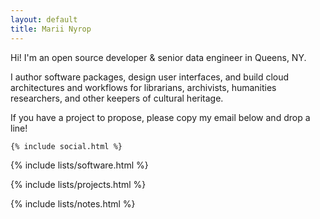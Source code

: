 ```yaml
---
layout: default
title: Marii Nyrop
---
```


<article class="prose prose-p:py-2 prose-p:max-w-prose my-12">
    <p>Hi! I'm an open source developer & senior data engineer in Queens, NY.</p>
    <p>I author software packages, design user interfaces, and build cloud architectures and workflows for librarians, archivists, humanities researchers, and other keepers of cultural heritage.</p>
    <p>If you have a project to propose, please copy my email below and drop a line!</p>

    {% include social.html %}
</article>


{% include lists/software.html %}

{% include lists/projects.html %}

{% include lists/notes.html %}

<br>
<br>
<br>
<br>
